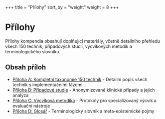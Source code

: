 +++
title = "Přílohy"
sort_by = "weight"
weight = 8
+++

# Přílohy

Přílohy kompendia obsahují doplňující materiály, včetně detailního přehledu všech 150 technik, případových studií, výcvikových metodik a terminologického slovníku.

## Obsah příloh

- [Příloha A: Kompletní taxonomie 150 technik](./priloha-a) - Detailní popis všech technik s implementačními fázemi
- [Příloha B: Případové studie](./priloha-b) - Anonymizované klinické případy a jejich analýza
- [Příloha C: Výcviková metodika](./priloha-c) - Protokoly pro specializovaný výcvik a evaluační nástroje
- [Příloha D: Glosář](./priloha-d) - Terminologický slovník a meta-epistemické pojmy